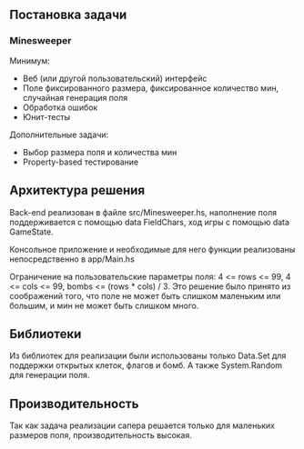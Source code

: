 ## Постановка задачи
### Minesweeper

Минимум:

* Веб (или другой пользовательский) интерфейс
* Поле фиксированного размера, фиксированное количество мин, случайная генерация поля
* Обработка ошибок
* Юнит-тесты

Дополнительные задачи:

* Выбор размера поля и количества мин
* Property-based тестирование

## Архитектура решения
Back-end реализован в файле src/Minesweeper.hs, наполнение поля поддерживается с помощью data FieldChars, ход игры с помощью data GameState.

Консольное приложение и необходимые для него функции реализованы непосредственно в app/Main.hs

Ограничение на пользовательские параметры поля: 4 <= rows <= 99, 4 <= cols <= 99, bombs <= (rows * cols) / 3. Это решение было принято из соображений того, что поле не может быть слишком маленьким или большим, и мин не может быть слишком много.

## Библиотеки
Из библиотек для реализации были использованы только Data.Set для поддержки открытых клеток, флагов и бомб. А также System.Random для генерации поля.

## Производительность
Так как задача реализации сапера решается только для маленьких размеров поля, производительность высокая.